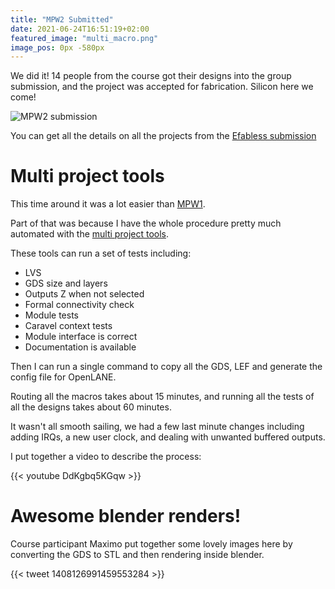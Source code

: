 ```yaml
---
title: "MPW2 Submitted"
date: 2021-06-24T16:51:19+02:00
featured_image: "multi_macro.png"
image_pos: 0px -580px
---
```


We did it! 14 people from the course got their designs into the group submission, and the project was accepted for fabrication. Silicon here we come!

![MPW2 submission](/multi_macro.png)

You can get all the details on all the projects from the
[Efabless submission](https://efabless.com/projects/66)

# Multi project tools

This time around it was a lot easier than [MPW1](/post/asic_submitted). 

Part of that was because I have the whole procedure pretty much automated with the [multi project tools](https://github.com/mattvenn/multi_project_tools).

These tools can run a set of tests including:

* LVS
* GDS size and layers
* Outputs Z when not selected
* Formal connectivity check
* Module tests
* Caravel context tests
* Module interface is correct
* Documentation is available

Then I can run a single command to copy all the GDS, LEF and generate the config file for OpenLANE.

Routing all the macros takes about 15 minutes, and running all the tests of all the designs takes about 60 minutes.

It wasn't all smooth sailing, we had a few last minute changes including adding IRQs, a new user clock, and dealing with unwanted buffered outputs.

I put together a video to describe the process:

{{< youtube DdKgbq5KGqw >}}

# Awesome blender renders!

Course participant Maximo put together some lovely images here by converting the GDS to STL and then rendering inside blender.

{{< tweet 1408126991459553284 >}}
